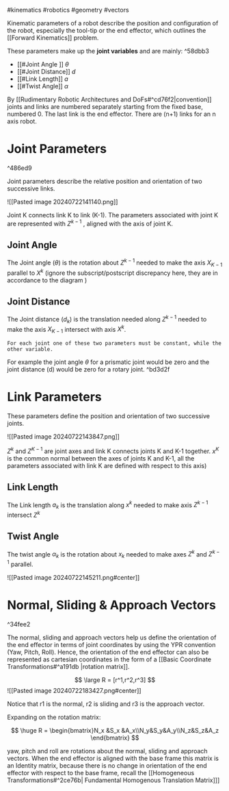 #kinematics #robotics #geometry #vectors

Kinematic parameters of a robot describe the position and configuration of the robot, especially the tool-tip or the end effector, which outlines the [[Forward Kinematics]] problem. 

These parameters make up the **joint variables** and are mainly:  ^58dbb3

- [[#Joint Angle ]] $\theta$
- [[#Joint Distance]] *d*
- [[#Link Length]] *a*
- [[#Twist Angle]] $\alpha$

By [[Rudimentary Robotic Architectures and DoFs#^cd76f2|convention]] joints and links are numbered separately starting from the fixed base, numbered 0. The last link is the end effector. There are (n+1) links for an n axis robot.

# Joint Parameters

^486ed9

Joint parameters describe the relative position and orientation of two successive links. 

![[Pasted image 20240722141140.png]]

Joint K connects link K to link (K-1). The parameters associated with joint K are represented with $Z^{k-1}$ , aligned with the axis of joint K. 

## Joint Angle   

The Joint angle ($\theta$) is the rotation about $Z^{k-1}$ needed to make the axis $X_{K-1}$ parallel to $X^k$ (ignore the subscript/postscript discrepancy here, they are in accordance to the diagram )
## Joint Distance

The Joint distance ($d_k$) is the translation needed along $Z^{k-1}$ needed to make the axis $X_{K-1}$ intersect with axis $X^k$.


```
For each joint one of these two parameters must be constant, while the other variable. 
```

For example the joint angle $\theta$ for a prismatic joint would be zero and the joint distance (d) would be zero for a rotary joint.  ^bd3d2f

# Link Parameters

These parameters define the position and orientation of two successive joints. 

![[Pasted image 20240722143847.png]]

$Z^k$ and $Z^{K-1}$ are joint axes and link K connects joints K and K-1 together. $x^K$  is the common normal between the axes of joints K and K-1, all the parameters associated with link K are defined with respect to this axis)

## Link Length

The Link length $a_k$ is the translation along  $x^k$ needed to make axis $Z^{k-1}$ intersect $Z^k$ 

## Twist Angle

The twist angle $\alpha_k$ is the rotation about $x_k$ needed to make axes $Z^k$ and $Z^{k-1}$ parallel. 



![[Pasted image 20240722145211.png#center]]


# Normal, Sliding & Approach Vectors

^34fee2

The normal, sliding and approach vectors help us define the orientation of the end effector in terms of joint coordinates by using the YPR convention (Yaw, Pitch, Roll). Hence, the orientation of the end effector can also be represented as cartesian coordinates in the form of a [[Basic Coordinate Transformations#^a191db |rotation matrix]].

$$
\large
R = [r^1,r^2,r^3]
$$
![[Pasted image 20240722183427.png#center]] 

Notice that r1 is the normal, r2 is sliding and r3 is the approach vector.

Expanding on the rotation matrix: 

$$
\huge
R = \begin{bmatrix}N_x &S_x &A_x\\N_y&S_y&A_y\\N_z&S_z&A_z \end{bmatrix}
$$

yaw, pitch and roll are rotations about the normal, sliding and approach vectors. 
When the end effector is aligned with the base frame this matrix is an Identity matrix, because there is no change in orientation of the end effector with respect to the base frame, recall the [[Homogeneous Transformations#^2ce76b| Fundamental Homogenous Translation Matrix]]]







